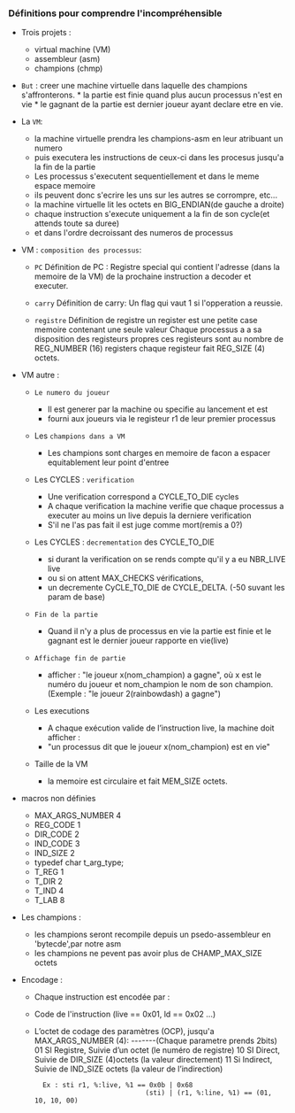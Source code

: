 ### Définitions pour comprendre l'incompréhensible

* Trois projets :
	* virtual machine (VM)
	* assembleur (asm)
	* champions (chmp)

* `But` : creer une machine virtuelle dans laquelle des champions s'affronterons.
		* la partie est finie quand plus aucun processus n'est en vie
		* le gagnant de la partie est dernier joueur ayant declare etre en vie.

* La `VM`:
	* la machine virtuelle prendra les champions-asm en leur atribuant un numero
	* puis executera les instructions de ceux-ci dans les procesus jusqu'a la fin de la partie
	* Les processus s'executent sequentiellement et dans le meme espace memoire
	* ils peuvent donc s'ecrire les uns sur les autres se corrompre, etc...
	* la machine virtuelle lit les octets en BIG_ENDIAN(de gauche a droite)
	* chaque instruction s'execute uniquement a la fin de son cycle(et attends toute sa duree)
	* et dans l'ordre decroissant des numeros de processus

* VM : `composition des processus`:
	* `PC` Définition de PC :
		Registre special qui contient l'adresse (dans la memoire de la VM) de la
		prochaine instruction a decoder et executer.

	* `carry` Définition de carry:
		Un flag qui vaut 1 si l'opperation a reussie.

	* `registre` Définition de registre
		un register est une petite case memoire contenant une seule valeur
		Chaque processus a a sa disposition des registeurs propres
		ces registeurs sont au nombre de REG_NUMBER (16) registers
		chaque registeur fait REG_SIZE (4) octets.

* VM autre :
	* `Le numero du joueur`
		* Il est generer par la machine ou specifie au lancement et est
		* fourni aux joueurs via le registeur r1 de leur premier processus

	* Les `champions dans a VM`
		* Les champions sont charges en memoire de facon a espacer equitablement leur point d'entree

	* Les CYCLES : `verification`
		* Une verification correspond a CYCLE_TO_DIE cycles
		* A chaque verification la machine verifie que chaque processus a executer au moins un live depuis la derniere verification
		* S'il ne l'as pas fait il est juge comme mort(remis a 0?)

	* Les CYCLES : `decrementation` des CYCLE_TO_DIE
		* si durant la verification on se rends compte qu'il y a eu NBR_LIVE live
		* ou si on attent MAX_CHECKS vérifications,
		* un decremente CyCLE_TO_DIE de CYCLE_DELTA. (-50 suvant les param de base)
	* `Fin de la partie`
		* Quand il n'y a plus de processus en vie la partie est finie et le gagnant est le dernier joueur rapporte en vie(live)
	* `Affichage fin de partie`
		* afficher : "le joueur x(nom_champion) a gagne", où x est le numéro du joueur et nom_champion le nom de son champion. (Exemple : "le joueur 2(rainbowdash) a gagne")
	* Les executions
		* A chaque exécution valide de l’instruction live, la machine doit afficher :
		* "un processus dit que le joueur x(nom_champion) est en vie"
	* Taille de la VM
		* la memoire est circulaire et fait MEM_SIZE octets.

* macros non définies
	* MAX_ARGS_NUMBER		4
	* REG_CODE				1
	* DIR_CODE				2
	* IND_CODE				3
	* IND_SIZE				2
	* typedef char			t_arg_type;
	* T_REG					1
	* T_DIR					2
	* T_IND					4
	* T_LAB					8

* Les champions :
	* les champions seront recompile depuis un psedo-assembleur en  'bytecde',par notre asm
	* les champions ne pevent pas avoir plus de CHAMP_MAX_SIZE octets

* Encodage :
	* Chaque instruction est encodée par :
	* Code de l'instruction (live == 0x01, ld == 0x02 ...)
	* L’octet de codage des paramètres (OCP), jusqu'a MAX_ARGS_NUMBER (4):
			-------(Chaque parametre prends 2bits)
			01 SI Registre, Suivie d’un octet            (le numéro de registre)
			10 SI Direct,   Suivie de DIR_SIZE (4)octets (la valeur directement)
			11 Si Indirect, Suivie de IND_SIZE octets    (la valeur de l’indirection)
	
			Ex : sti r1, %:live, %1 == 0x0b | 0x68
									  (sti)	| (r1, %:line, %1) == (01, 10, 10, 00)
